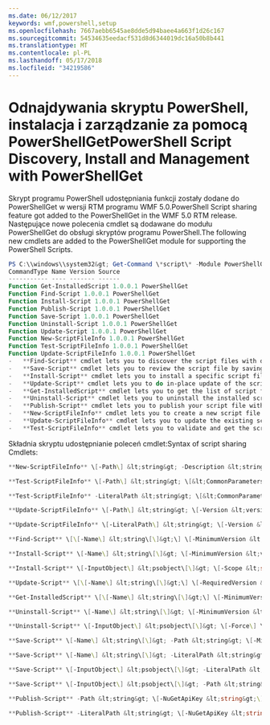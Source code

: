 ```yaml
---
ms.date: 06/12/2017
keywords: wmf,powershell,setup
ms.openlocfilehash: 7667aebb6545ae8dde5d94baee4a663f1d26c167
ms.sourcegitcommit: 54534635eedacf531d8d6344019dc16a50b8b441
ms.translationtype: MT
ms.contentlocale: pl-PL
ms.lasthandoff: 05/17/2018
ms.locfileid: "34219586"
---
```

# <a name="powershell-script-discovery-install-and-management-with-powershellget"></a><span data-ttu-id="cb6ec-102">Odnajdywania skryptu PowerShell, instalacja i zarządzanie za pomocą PowerShellGet</span><span class="sxs-lookup"><span data-stu-id="cb6ec-102">PowerShell Script Discovery, Install and Management with PowerShellGet</span></span>

<span data-ttu-id="cb6ec-103">Skrypt programu PowerShell udostępniania funkcji zostały dodane do PowerShellGet w wersji RTM programu WMF 5.0.</span><span class="sxs-lookup"><span data-stu-id="cb6ec-103">PowerShell Script sharing feature got added to the PowerShellGet in the WMF 5.0 RTM release.</span></span>
<span data-ttu-id="cb6ec-104">Następujące nowe polecenia cmdlet są dodawane do modułu PowerShellGet do obsługi skryptów programu PowerShell.</span><span class="sxs-lookup"><span data-stu-id="cb6ec-104">The following new cmdlets are added to the PowerShellGet module for supporting the PowerShell Scripts.</span></span>
```powershell
PS C:\\windows\\system32&gt; Get-Command \*script\* -Module PowerShellGet | Sort-Object -Property Noun, Verb
CommandType Name Version Source
----------- ---- ------- ------
Function Get-InstalledScript 1.0.0.1 PowerShellGet
Function Find-Script 1.0.0.1 PowerShellGet
Function Install-Script 1.0.0.1 PowerShellGet
Function Publish-Script 1.0.0.1 PowerShellGet
Function Save-Script 1.0.0.1 PowerShellGet
Function Uninstall-Script 1.0.0.1 PowerShellGet
Function Update-Script 1.0.0.1 PowerShellGet
Function New-ScriptFileInfo 1.0.0.1 PowerShellGet
Function Test-ScriptFileInfo 1.0.0.1 PowerShellGet
Function Update-ScriptFileInfo 1.0.0.1 PowerShellGet
-   **Find-Script** cmdlet lets you to discover the script files with different search criteria like name, tag, filter, command name, version range, exact version, all versions, including its dependencies and from specific or all registered repositories.
-   **Save-Script** cmdlet lets you to review the script file by saving it to a specified location.
-   **Install-Script** cmdlet lets you to install a specific script file along with its dependencies to the specified scope. By default, scripts are installed to the AllUsers scope.
-   **Update-Script** cmdlet lets you to do in-place update of the script files which were installed using Install-Script cmdlet.
-   **Get-InstalledScript** cmdlet lets you to get the list of script files which were installed using Install-Script cmdlet.
-   **Uninstall-Script** cmdlet lets you to uninstall the installed script files.
-   **Publish-Script** cmdlet lets you to publish your script file with valid metadata like Version, Guid, Author, and Description, etc.
-   **New-ScriptFileInfo** cmdlet lets you to create a new script file with metadata like Version, Guid, Author, and Description, etc.
-   **Update-ScriptFileInfo** cmdlet lets you to update the existing script file metadata.
-   **Test-ScriptFileInfo** cmdlet lets you to validate and get the script file metadata.
```

<span data-ttu-id="cb6ec-105">Składnia skryptu udostępnianie poleceń cmdlet:</span><span class="sxs-lookup"><span data-stu-id="cb6ec-105">Syntax of script sharing Cmdlets:</span></span>
```powershell
**New-ScriptFileInfo** \[-Path\] &lt;string&gt; -Description &lt;string&gt; \[-Version &lt;version&gt;\] \[-Author &lt;string&gt;\] \[-Guid &lt;guid&gt;\] \[-CompanyName &lt;string&gt;\] \[-Copyright &lt;string&gt;\] \[-RequiredModules &lt;Object\[\]&gt;\] \[-ExternalModuleDependencies &lt;string\[\]&gt;\] \[-RequiredScripts &lt;string\[\]&gt;\] \[-ExternalScriptDependencies &lt;string\[\]&gt;\] \[-Tags &lt;string\[\]&gt;\] \[-ProjectUri &lt;uri&gt;\] \[-LicenseUri &lt;uri&gt;\] \[-IconUri &lt;uri&gt;\] \[-ReleaseNotes &lt;string\[\]&gt;\] \[-PassThru\] \[-Force\] \[-WhatIf\] \[-Confirm\] \[&lt;CommonParameters&gt;\]

**Test-ScriptFileInfo** \[-Path\] &lt;string&gt; \[&lt;CommonParameters&gt;\]

**Test-ScriptFileInfo** -LiteralPath &lt;string&gt; \[&lt;CommonParameters&gt;\]

**Update-ScriptFileInfo** \[-Path\] &lt;string&gt; \[-Version &lt;version&gt;\] \[-Author &lt;string&gt;\] \[-Guid &lt;guid&gt;\] \[-Description &lt;string&gt;\] \[-CompanyName &lt;string&gt;\] \[-Copyright &lt;string&gt;\] \[-RequiredModules &lt;Object\[\]&gt;\] \[-ExternalModuleDependencies &lt;string\[\]&gt;\] \[-RequiredScripts &lt;string\[\]&gt;\] \[-ExternalScriptDependencies &lt;string\[\]&gt;\] \[-Tags &lt;string\[\]&gt;\] \[-ProjectUri &lt;uri&gt;\] \[-LicenseUri &lt;uri&gt;\] \[-IconUri &lt;uri&gt;\] \[-ReleaseNotes &lt;string\[\]&gt;\] \[-PassThru\] \[-Force\] \[-WhatIf\] \[-Confirm\] \[&lt;CommonParameters&gt;\]

**Update-ScriptFileInfo** \[-LiteralPath\] &lt;string&gt; \[-Version &lt;version&gt;\] \[-Author &lt;string&gt;\] \[-Guid &lt;guid&gt;\] \[-Description &lt;string&gt;\] \[-CompanyName &lt;string&gt;\] \[-Copyright &lt;string&gt;\] \[-RequiredModules &lt;Object\[\]&gt;\] \[-ExternalModuleDependencies &lt;string\[\]&gt;\] \[-RequiredScripts &lt;string\[\]&gt;\] \[-ExternalScriptDependencies &lt;string\[\]&gt;\] \[-Tags &lt;string\[\]&gt;\] \[-ProjectUri &lt;uri&gt;\] \[-LicenseUri &lt;uri&gt;\] \[-IconUri &lt;uri&gt;\] \[-ReleaseNotes &lt;string\[\]&gt;\] \[-PassThru\] \[-Force\] \[-WhatIf\] \[-Confirm\] \[&lt;CommonParameters&gt;\]

**Find-Script** \[\[-Name\] &lt;string\[\]&gt;\] \[-MinimumVersion &lt;version&gt;\] \[-MaximumVersion &lt;version&gt;\] \[-RequiredVersion &lt;version&gt;\] \[-AllVersions\] \[-IncludeDependencies\] \[-Filter &lt;string&gt;\] \[-Tag &lt;string\[\]&gt;\] \[-Includes &lt;string\[\]&gt;\] \[-Command &lt;string\[\]&gt;\] \[-Repository &lt;string\[\]&gt;\] \[&lt;CommonParameters&gt;\]

**Install-Script** \[-Name\] &lt;string\[\]&gt; \[-MinimumVersion &lt;version&gt;\] \[-MaximumVersion &lt;version&gt;\] \[-RequiredVersion &lt;version&gt;\] \[-Repository &lt;string\[\]&gt;\] \[-Scope &lt;string&gt;\] \[-Force\] \[-WhatIf\] \[-Confirm\] \[&lt;CommonParameters&gt;\]

**Install-Script** \[-InputObject\] &lt;psobject\[\]&gt; \[-Scope &lt;string&gt;\] \[-Force\] \[-WhatIf\] \[-Confirm\] \[&lt;CommonParameters&gt;\]

**Update-Script** \[\[-Name\] &lt;string\[\]&gt;\] \[-RequiredVersion &lt;version&gt;\] \[-MaximumVersion &lt;version&gt;\] \[-Force\] \[-WhatIf\] \[-Confirm\] \[&lt;CommonParameters&gt;\]

**Get-InstalledScript** \[\[-Name\] &lt;string\[\]&gt;\] \[-MinimumVersion &lt;version&gt;\] \[-RequiredVersion &lt;version&gt;\] \[-MaximumVersion &lt;version&gt;\] \[&lt;CommonParameters&gt;\]

**Uninstall-Script** \[-Name\] &lt;string\[\]&gt; \[-MinimumVersion &lt;version&gt;\] \[-RequiredVersion &lt;version&gt;\] \[-MaximumVersion &lt;version&gt;\] \[-Force\] \[-WhatIf\] \[-Confirm\] \[&lt;CommonParameters&gt;\]

**Uninstall-Script** \[-InputObject\] &lt;psobject\[\]&gt; \[-Force\] \[-WhatIf\] \[-Confirm\] \[&lt;CommonParameters&gt;\]

**Save-Script** \[-Name\] &lt;string\[\]&gt; -Path &lt;string&gt; \[-MinimumVersion &lt;version&gt;\] \[-MaximumVersion &lt;version&gt;\] \[-RequiredVersion &lt;version&gt;\] \[-Repository &lt;string\[\]&gt;\] \[-Force\] \[-WhatIf\] \[-Confirm\] \[&lt;CommonParameters&gt;\]

**Save-Script** \[-Name\] &lt;string\[\]&gt; -LiteralPath &lt;string&gt; \[-MinimumVersion &lt;version&gt;\] \[-MaximumVersion &lt;version&gt;\] \[-RequiredVersion &lt;version&gt;\] \[-Repository &lt;string\[\]&gt;\] \[-Force\] \[-WhatIf\] \[-Confirm\] \[&lt;CommonParameters&gt;\]

**Save-Script** \[-InputObject\] &lt;psobject\[\]&gt; -LiteralPath &lt;string&gt; \[-Force\] \[-WhatIf\] \[-Confirm\] \[&lt;CommonParameters&gt;\]

**Save-Script** \[-InputObject\] &lt;psobject\[\]&gt; -Path &lt;string&gt; \[-Force\] \[-WhatIf\] \[-Confirm\] \[&lt;CommonParameters&gt;\]

**Publish-Script** -Path &lt;string&gt; \[-NuGetApiKey &lt;string&gt;\] \[-Repository &lt;string&gt;\] \[-WhatIf\] \[-Confirm\] \[&lt;CommonParameters&gt;\]

**Publish-Script** -LiteralPath &lt;string&gt; \[-NuGetApiKey &lt;string&gt;\] \[-Repository &lt;string&gt;\] \[-WhatIf\] \[-Confirm\] \[&lt;CommonParameters&gt;\]
```
